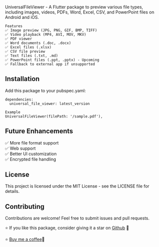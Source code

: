 UniversalFileViewer - A Flutter package to preview various file types, including images, videos, PDFs, Word, Excel, CSV, and PowerPoint files on Android and iOS.

```
Features
✅ Image preview (JPG, PNG, GIF, BMP, TIFF) 
✅ Video playback (MP4, AVI, MOV, MKV)
✅ PDF viewer
✅ Word documents (.doc, .docx)
✅ Excel files (.xlsx)
✅ CSV file preview
✅ Text files (.txt, .md)
✅ PowerPoint files (.ppt, .pptx) - Upcoming
✅ Fallback to external app if unsupported
```

## Installation

Add this package to your pubspec.yaml:
```
dependencies:
  universal_file_viewer: latest_version

```
```
Example
UniversalFileViewer(filePath: '/sample.pdf'),

```

## Future Enhancements<br />
✅ More file format support<br />
✅ Web support<br />
✅ Better UI customization<br />
✅ Encrypted file handling<br />

## License<br />
This project is licensed under the MIT License - see the LICENSE file for details.
## Contributing<br />
Contributions are welcome! Feel free to submit issues and pull requests.<br />

⭐ If you like this package, consider giving it a star on [Github](https://github.com/Shonu72/universal_file_viewer) 🚀 <br />

⭐ [Buy me a coffee](https://buymeacoffee.com/ztnknk3os7)🍵
